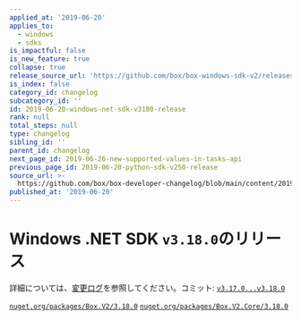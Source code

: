 ```yaml
---
applied_at: '2019-06-20'
applies_to:
  - windows
  - sdks
is_impactful: false
is_new_feature: true
collapse: true
release_source_url: 'https://github.com/box/box-windows-sdk-v2/releases/tag/v3.18.0'
is_index: false
category_id: changelog
subcategory_id: ''
id: 2019-06-20-windows-net-sdk-v3180-release
rank: null
total_steps: null
type: changelog
sibling_id: ''
parent_id: changelog
next_page_id: 2019-06-26-new-supported-values-in-tasks-api
previous_page_id: 2019-06-20-python-sdk-v250-release
source_url: >-
  https://github.com/box/box-developer-changelog/blob/main/content/2019/06-20-windows-net-sdk-v3180-release.md
published_at: '2019-06-20'
---
```

# Windows .NET SDK `v3.18.0`のリリース

詳細については、[変更ログ](https://github.com/box/box-windows-sdk-v2/blob/master/CHANGELOG.md#3180)を参照してください。コミット: [`v3.17.0...v3.18.0`](https://github.com/box/box-windows-sdk-v2/compare/`v3.17.0...v3.18.0`)

[`nuget.org/packages/Box.V2/3.18.0`](https://www.nuget.org/packages/Box.V2/3.18.0)
[`nuget.org/packages/Box.V2.Core/3.18.0`](https://www.nuget.org/packages/Box.V2.Core/3.18.0)
